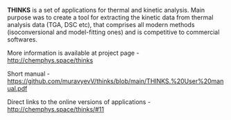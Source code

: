 **THINKS** is a set of applications for thermal and kinetic analysis. Main purpose was to create a tool for extracting the kinetic data from thermal analysis data (TGA, DSC etc), that comprises all modern methods (isoconversional and model-fitting ones) and is competitive to commercial softwares. 

More information is available at project page - http://chemphys.space/thinks

Short manual - https://github.com/muravyevV/thinks/blob/main/THINKS.%20User%20manual.pdf

Direct links to the online versions of applications - http://chemphys.space/thinks/#11
